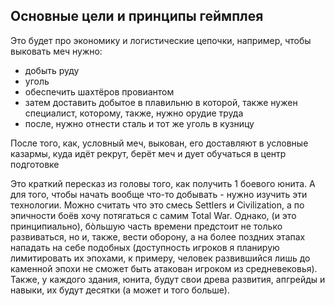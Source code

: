 ## Основные цели и принципы геймплея

Это будет про экономику и логистические цепочки, например, чтобы выковать меч нужно: 
- добыть руду
- уголь
- обеспечить шахтёров провиантом
- затем доставить добытое в плавильню в которой, также нужен специалист, которому, также, нужно орудие труда
- после, нужно отнести сталь и тот же уголь в кузницу

После того, как, условный меч, выкован, его доставляют в условные казармы, куда идёт рекрут, берёт меч и дует обучаться в центр подготовке

Это краткий пересказ из головы того, как получить 1 боевого юнита. А для того, чтобы начать вообще что-то добывать - нужно изучить эти технологии.
Можно считать что это смесь Settlers и Civilization, а по эпичности боёв хочу потягаться с самим Total War. Однако, (и это принципиально), бòльшую часть времени предстоит не только развиваться, но и, также, вести оборону, а на более поздних этапах нападать на себе подобных (доступность игроков я планирую лимитировать их эпохами, к примеру, человек развившийся лишь до каменной эпохи не сможет быть атакован игроком из средневековья). 
Также, у каждого здания, юнита, будут свои древа развития, апгрейды и навыки, их будут десятки (а может и того больше).
